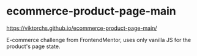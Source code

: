 # ecommerce-product-page-main
 https://viktorchs.github.io/ecommerce-product-page-main/


E-commerce challenge from FrontendMentor, uses only vanilla JS for the product's page state.
